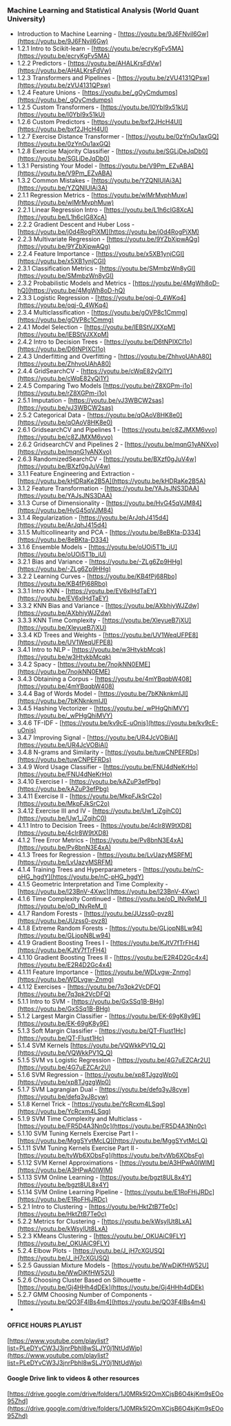 ### Machine Learning and Statistical Analysis (World Quant University)

- Introduction to Machine Learning - [https://youtu.be/9J6FNvil6Gw](https://youtu.be/9J6FNvil6Gw)
- 1.2.1 Intro to Scikit-learn	- [https://youtu.be/ecryKgFv5MA](https://youtu.be/ecryKgFv5MA)
- 1.2.2 Predictors	- [https://youtu.be/AHALKrsFdVw](https://youtu.be/AHALKrsFdVw)
- 1.2.3 Transformers and Pipelines -	[https://youtu.be/zVU4131QPsw](https://youtu.be/zVU4131QPsw)
- 1.2.4 Feature Unions	- [https://youtu.be/_gOyCmdumps](https://youtu.be/_gOyCmdumps)
- 1.2.5 Custom Transformers	- [https://youtu.be/I0YbI9x51kU](https://youtu.be/I0YbI9x51kU)
- 1.2.6 Custom Predictors	- [https://youtu.be/bxf2JHcH4UI](https://youtu.be/bxf2JHcH4UI)
- 1.2.7 Exercise Distance Transformer	- [https://youtu.be/0zYnOu1axGQ](https://youtu.be/0zYnOu1axGQ)
- 1.2.8 Exercise Majority Classifier	- [https://youtu.be/SGLjDeJqDb0](https://youtu.be/SGLjDeJqDb0)
- 1.3.1 Persisting Your Model	- [https://youtu.be/V9Pm_EZvABA](https://youtu.be/V9Pm_EZvABA)
- 1.3.2 Common Mistakes	- [https://youtu.be/YZQNIUIAi3A](https://youtu.be/YZQNIUIAi3A)
- 2.1.1 Regression Metrics	- [https://youtu.be/wlMrMvphMuw](https://youtu.be/wlMrMvphMuw)
- 2.2.1 Linear Regression Intro	- [https://youtu.be/L1h6cIG8XcA](https://youtu.be/L1h6cIG8XcA)
- 2.2.2 Gradient Descent and Huber Loss	- [https://youtu.be/j0d4RogPiXM](https://youtu.be/j0d4RogPiXM)
- 2.2.3 Multivariate Regression	- [https://youtu.be/9YZbXipwAQg](https://youtu.be/9YZbXipwAQg)
- 2.2.4 Feature Importance	- [https://youtu.be/x5XB1ynjCGI](https://youtu.be/x5XB1ynjCGI)
- 2.3.1 Classification Metrics	- [https://youtu.be/SMmbzWn8yGI](https://youtu.be/SMmbzWn8yGI)
- 2.3.2 Probabilistic Models and Metrics	- [https://youtu.be/4MgWh8oD-hQ](https://youtu.be/4MgWh8oD-hQ)
- 2.3.3 Logistic Regression	- [https://youtu.be/oqj-0_4WKq4](https://youtu.be/oqj-0_4WKq4)
- 2.3.4 Multiclassification	- [https://youtu.be/gOVP8c1Cmmg](https://youtu.be/gOVP8c1Cmmg)
- 2.4.1 Model Selection	- [https://youtu.be/lEBStVJXXpM](https://youtu.be/lEBStVJXXpM)
- 2.4.2 Intro to Decision Trees	- [https://youtu.be/D6tNPIXCI1o](https://youtu.be/D6tNPIXCI1o)
- 2.4.3 Underfitting and Overfitting	- [https://youtu.be/ZhhvoUAhA80](https://youtu.be/ZhhvoUAhA80)
- 2.4.4 GridSearchCV	- [https://youtu.be/cWqE82yQi1Y](https://youtu.be/cWqE82yQi1Y)
- 2.4.5 Comparing Two Models	[https://youtu.be/rZ8XGPm-i1o](https://youtu.be/rZ8XGPm-i1o)
- 2.5.1 Imputation	- [https://youtu.be/vJ3WBCW2sas](https://youtu.be/vJ3WBCW2sas)
- 2.5.2 Categorical Data	- [https://youtu.be/qOAoV8HK8e0](https://youtu.be/qOAoV8HK8e0)
- 2.6.1 GridsearchCV and Pipelines 1	- [https://youtu.be/c8ZJMXM6vvo](https://youtu.be/c8ZJMXM6vvo)
- 2.6.2 GridsearchCV and Pipelines 2	- [https://youtu.be/mqnG1yANXvo](https://youtu.be/mqnG1yANXvo)
- 2.6.3 RandomizedSearchCV	- [https://youtu.be/BXzf0gJuV4w](https://youtu.be/BXzf0gJuV4w)
- 3.1.1 Feature Engineering and Extraction - [https://youtu.be/kHDRaKe2B5A](https://youtu.be/kHDRaKe2B5A)
- 3.1.2 Feature Transformation - [https://youtu.be/YAJsJNS3DAA](https://youtu.be/YAJsJNS3DAA)
- 3.1.3 Curse of Dimensionality	- [https://youtu.be/HvG45qVJM84](https://youtu.be/HvG45qVJM84)
- 3.1.4 Regularization	- [https://youtu.be/ArJqhJ415d4](https://youtu.be/ArJqhJ415d4)
- 3.1.5 Multicollinearity and PCA	- [https://youtu.be/8eBKta-D334](https://youtu.be/8eBKta-D334)
- 3.1.6 Ensemble Models	- [https://youtu.be/oUOi5T1b_iU](https://youtu.be/oUOi5T1b_iU)
- 3.2.1 Bias and Variance	- [https://youtu.be/-ZLg6Zp9HHg](https://youtu.be/-ZLg6Zp9HHg)
- 3.2.2 Learning Curves	- [https://youtu.be/KB4fPj68Rbo](https://youtu.be/KB4fPj68Rbo)
- 3.3.1 Intro KNN	- [https://youtu.be/EV6xlHdTaEY](https://youtu.be/EV6xlHdTaEY)
- 3.3.2 KNN Bias and Variance	- [https://youtu.be/AXbhiyWJZdw](https://youtu.be/AXbhiyWJZdw)
- 3.3.3 KNN Time Complexity	- [https://youtu.be/XleyueB7jXU](https://youtu.be/XleyueB7jXU)
- 3.3.4 KD Trees and Weights	- [https://youtu.be/UV1WeqUFPE8](https://youtu.be/UV1WeqUFPE8)
- 3.4.1 Intro to NLP	- [https://youtu.be/w3HtykbMcqk](https://youtu.be/w3HtykbMcqk)
- 3.4.2 Spacy	- [https://youtu.be/7nojkNN0EME](https://youtu.be/7nojkNN0EME)
- 3.4.3 Obtaining a Corpus	- [https://youtu.be/4mYBqqbW408](https://youtu.be/4mYBqqbW408)
- 3.4.4 Bag of Words Model	- [https://youtu.be/7bKNknkmIJI](https://youtu.be/7bKNknkmIJI)
- 3.4.5 Hashing Vectorizer	- [https://youtu.be/_wPHgQhiMVY](https://youtu.be/_wPHgQhiMVY)
- 3.4.6 TF-IDF	- [https://youtu.be/kv9cE-uOnis](https://youtu.be/kv9cE-uOnis)
- 3.4.7 Improving Signal	- [https://youtu.be/UR4JcVOBiAI](https://youtu.be/UR4JcVOBiAI)
- 3.4.8 N-grams and Similarity	- [https://youtu.be/tuwCNPEFRDs](https://youtu.be/tuwCNPEFRDs)
- 3.4.9 Word Usage Classifier	- [https://youtu.be/FNU4dNeKrHo](https://youtu.be/FNU4dNeKrHo)
- 3.4.10 Exercise I	- [https://youtu.be/kAZuP3efPbg](https://youtu.be/kAZuP3efPbg)
- 3.4.11 Exercise II	- [https://youtu.be/MkpFJkSrC2o](https://youtu.be/MkpFJkSrC2o)
- 3.4.12 Exercise III and IV	- [https://youtu.be/Uw1_iZgihC0](https://youtu.be/Uw1_iZgihC0)
- 4.1.1 Intro to Decision Trees	- [https://youtu.be/4cIr8W9tXD8](https://youtu.be/4cIr8W9tXD8)
- 4.1.2 Tree Error Metrics	- [https://youtu.be/Pv8bnN3E4xA](https://youtu.be/Pv8bnN3E4xA)
- 4.1.3 Trees for Regression -	[https://youtu.be/LvUazyMSRFM](https://youtu.be/LvUazyMSRFM)
- 4.1.4 Training Trees and Hyperparameters -	[https://youtu.be/nC-pHG_hgdY](https://youtu.be/nC-pHG_hgdY)
- 4.1.5 Geometric Interpretation and Time Complexity -	[https://youtu.be/l23BnV-4Xwc](https://youtu.be/l23BnV-4Xwc)
- 4.1.6 Time Complexity Continued	- [https://youtu.be/oD_INvReM_I](https://youtu.be/oD_INvReM_I)
- 4.1.7 Random Forests	- [https://youtu.be/JUzss0-pvz8](https://youtu.be/JUzss0-pvz8)
- 4.1.8 Extreme Random Forests	- [https://youtu.be/GLjopN8Lw94](https://youtu.be/GLjopN8Lw94)
- 4.1.9 Gradient Boosting Trees I	- [https://youtu.be/KJtV7fTrFH4](https://youtu.be/KJtV7fTrFH4)
- 4.1.10 Gradient Boosting Trees II	- [https://youtu.be/E2R4D2Gc4x4](https://youtu.be/E2R4D2Gc4x4)
- 4.1.11 Feature Importance	- [https://youtu.be/WDLvgw-Znmg](https://youtu.be/WDLvgw-Znmg)
- 4.1.12 Exercises	- [https://youtu.be/7q3pk2VcDFQ](https://youtu.be/7q3pk2VcDFQ)
- 5.1.1 Intro to SVM	- [https://youtu.be/GxSSq1B-BHg](https://youtu.be/GxSSq1B-BHg)
- 5.1.2 Largest Margin Classifier	- [https://youtu.be/EK-69gK8y9E](https://youtu.be/EK-69gK8y9E)
- 5.1.3 Soft Margin Classifier	- [https://youtu.be/QT-Flust1Hc](https://youtu.be/QT-Flust1Hc)
- 5.1.4 SVM Kernels	[https://youtu.be/VQWkkPV1Q_Q](https://youtu.be/VQWkkPV1Q_Q)
- 5.1.5 SVM vs Logistic Regression	- [https://youtu.be/4G7uEZCAr2U](https://youtu.be/4G7uEZCAr2U)
- 5.1.6 SVM Regression	- [https://youtu.be/xp8TJgzgWp0](https://youtu.be/xp8TJgzgWp0)
- 5.1.7 SVM Lagrangian Dual	- [https://youtu.be/defq3yJ8cyw](https://youtu.be/defq3yJ8cyw)
- 5.1.8 Kernel Trick	- [https://youtu.be/YcRcxm4LSqg](https://youtu.be/YcRcxm4LSqg)
- 5.1.9 SVM Time Complexity and Multiclass	- [https://youtu.be/FR5D4A3Nn0c](https://youtu.be/FR5D4A3Nn0c)
- 5.1.10 SVM Tuning Kernels Exercise Part I	- [https://youtu.be/MggSYvtMcLQ](https://youtu.be/MggSYvtMcLQ)
- 5.1.11 SVM Tuning Kernels Exercise Part II	- [https://youtu.be/tvWb6XObsFg](https://youtu.be/tvWb6XObsFg)
- 5.1.12 SVM Kernel Approximations	- [https://youtu.be/A3HPwA0IWIM](https://youtu.be/A3HPwA0IWIM)
- 5.1.13 SVM Online Learning	- [https://youtu.be/bgzt8UL8x4Y](https://youtu.be/bgzt8UL8x4Y)
- 5.1.14 SVM Online Learning Pipeline	- [https://youtu.be/E1RoFHjJRDc](https://youtu.be/E1RoFHjJRDc)
- 5.2.1 Intro to Clustering	- [https://youtu.be/HktZtB7Te0c](https://youtu.be/HktZtB7Te0c)
- 5.2.2 Metrics for Clustering	- [https://youtu.be/kWsylUt8LxA](https://youtu.be/kWsylUt8LxA)
- 5.2.3 KMeans Clustering	- [https://youtu.be/_OKUAiC9FLY](https://youtu.be/_OKUAiC9FLY)
- 5.2.4 Elbow Plots -	[https://youtu.be/J_jH7cXGUSQ](https://youtu.be/J_jH7cXGUSQ)
- 5.2.5 Gaussian Mixture Models -	[https://youtu.be/WwDiKfHW52U](https://youtu.be/WwDiKfHW52U)
- 5.2.6 Choosing Cluster Based on Silhouette	- [https://youtu.be/Gj4HHh4dDEk](https://youtu.be/Gj4HHh4dDEk)
- 5.2.7 GMM Choosing Number of Components - [https://youtu.be/QO3F4lBs4m4](https://youtu.be/QO3F4lBs4m4)
- 




#### OFFICE HOURS PLAYLIST
[https://www.youtube.com/playlist?list=PLeDYvCW3J3jnrPbhl8wSLJY0j1NtUdWjp](https://www.youtube.com/playlist?list=PLeDYvCW3J3jnrPbhl8wSLJY0j1NtUdWjp)

#### Google Drive link to videos & other resources
[https://drive.google.com/drive/folders/1J0MRk5I2OmXCjsB6O4kjKm9sEOo95Zhd](https://drive.google.com/drive/folders/1J0MRk5I2OmXCjsB6O4kjKm9sEOo95Zhd)

